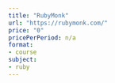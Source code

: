 ```yaml
---
title: "RubyMonk"
url: "https://rubymonk.com/"
price: "0"
pricePerPeriod: n/a
format: 
- course
subject: 
- ruby
---
```

